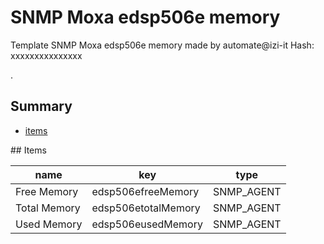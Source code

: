 # SNMP Moxa edsp506e memory
Template SNMP Moxa edsp506e memory made by automate@izi-it
Hash: xxxxxxxxxxxxxxx

.
## Summary
* [items](#items)

<a name="items" />
## Items

| name | key | type |
| ------------- |------------- |------------- |
| Free Memory | edsp506efreeMemory | SNMP_AGENT |
| Total Memory | edsp506etotalMemory | SNMP_AGENT |
| Used Memory | edsp506eusedMemory | SNMP_AGENT |
